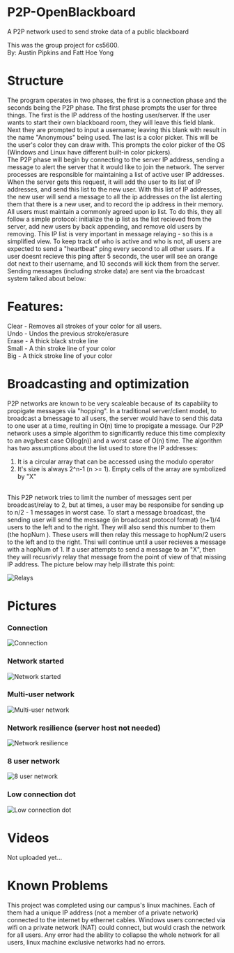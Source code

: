# P2P-OpenBlackboard
A P2P network used to send stroke data of a public blackboard

This was the group project for cs5600. <br>
By: Austin Pipkins and Fatt Hoe Yong

# Structure
The program operates in two phases, the first is a connection phase and the seconds being the P2P phase. The first phase prompts the user for three things. The first is the IP address of the hosting user/server. If the user wants to start their own blackboard room, they will leave this field blank. Next they are prompted to input a username; leaving this blank with result in the name "Anonymous" being used. The last is a color picker. This will be the user's color they can draw with. This prompts the color picker of the OS (Windows and Linux have different built-in color pickers). <br>
The P2P phase will begin by connecting to the server IP address, sending a message to alert the server that it would like to join the network. The server processes are responsible for maintaining a list of active user IP addresses. When the server gets this request, it will add the user to its list of IP addresses, and send this list to the new user. With this list of IP addresses, the new user will send a message to all the ip addresses on the list alerting them that there is a new user, and to record the ip address in their memory. All users must maintain a commonly agreed upon ip list. To do this, they all follow a simple protocol: initialize the ip list as the list recieved from the server, add new users by back appending, and remove old users by removing. This IP list is very important in message relaying - so this is a simplified view. To keep track of who is active and who is not, all users are expected to send a "heartbeat" ping every second to all other users. If a user doesnt recieve this ping after 5 seconds, the user will see an orange dot next to their username, and 10 seconds will kick them from the server. Sending messages (including stroke data) are sent via the broadcast system talked about below:

# Features:
Clear - Removes all strokes of your color for all users.<br>
Undo - Undos the previous stroke/erasure<br>
Erase - A thick black stroke line<br>
Small - A thin stroke line of your color<br>
Big - A thick stroke line of your color

# Broadcasting and optimization
P2P networks are known to be very scaleable because of its capability to propigate messages via "hopping". In a traditional server/client model, to broadcast a bmessage to all users, the server would have to send this data to one user at a time, reulting in O(n) time to propigate a message. Our P2P network uses a simple algorithm to significantly reduce this time complexity to an avg/best case O(log(n)) and a worst case of O(n) time. The algorithm has two assumptions about the list used to store the IP addresses: <br>
1) It is a circular array that can be accessed using the modulo operator <br>
2) It's size is always 2^n-1 (n >= 1). Empty cells of the array are symbolized by "X" <br><br>


This P2P network tries to limit the number of messages sent per broadcast/relay to 2, but at times, a user may be responsibe for sending up to n/2 - 1 messages in worst case. To start a message broadcast, the sending user will send the message (in broadcast protocol format) (n+1)/4 users to the left and to the right. They will also send this number to them (the hopNum ). These users will then relay this message to hopNum/2 users to the left and to the right. Thsi will continue until a user recieves a message with a hopNum of 1. If a user attempts to send a message to an "X", then they will recusrivly relay that message from the point of view of that missing IP address. The picture below may help illistrate this point:

![Relays](READMEIMGS/conn.png)

# Pictures
### Connection 
![Connection](READMEIMGS/host_setup.png)

### Network started
![Network started](READMEIMGS/host_online.png)

### Multi-user network
![Multi-user network](READMEIMGS/hostIn.png)

### Network resilience (server host not needed)
![Network resilience](READMEIMGS/rNet.png)

### 8 user network
![8 user network](READMEIMGS/8users.png)

### Low connection dot
![Low connection dot](READMEIMGS/hostGone.png)

# Videos
Not uploaded yet...



# Known Problems
This project was completed using our campus's linux machines. Each of them had a unique IP address (not a member of a private network) 
connected to the internet by ethernet cables. Windows users connected via wifi on a private network (NAT) could connect, but would crash the network for all users. Any error had the ability to collapse the whole network for all users, linux machine exclusive networks had no errors.

